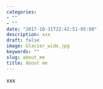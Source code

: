 ```yaml
---
categories:
- ""
- ""
date: "2017-10-31T22:42:51-05:00"
description: xxx
draft: false
image: Glacier_wide.jpg
keywords: ""
slug: about_me
title: About me
---
```


xxx